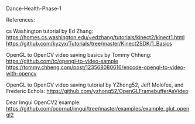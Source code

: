 Dance-Health-Phase-1

References:

cs Washington tutorial by Ed Zhang:
https://homes.cs.washington.edu/~edzhang/tutorials/kinect2/kinect1.html
https://github.com/kyzyx/Tutorials/tree/master/Kinect2SDK/1_Basics

OpenGL to OpenCV video saving basics by Tommy Chheng:
https://github.com/tc/opengl-to-video-sample
https://tommy.chheng.com/post/123568080616/encode-opengl-to-video-with-opencv

OpenGL to OpenCV video saving tutorial by YZhong52, Jeff Molofee, and Frederic Echols:
https://github.com/yzhong52/OpenGLFramebufferAsVideo

Dear Imgui OpenCV2 example:
https://github.com/ocornut/imgui/tree/master/examples/example_glut_opengl2
